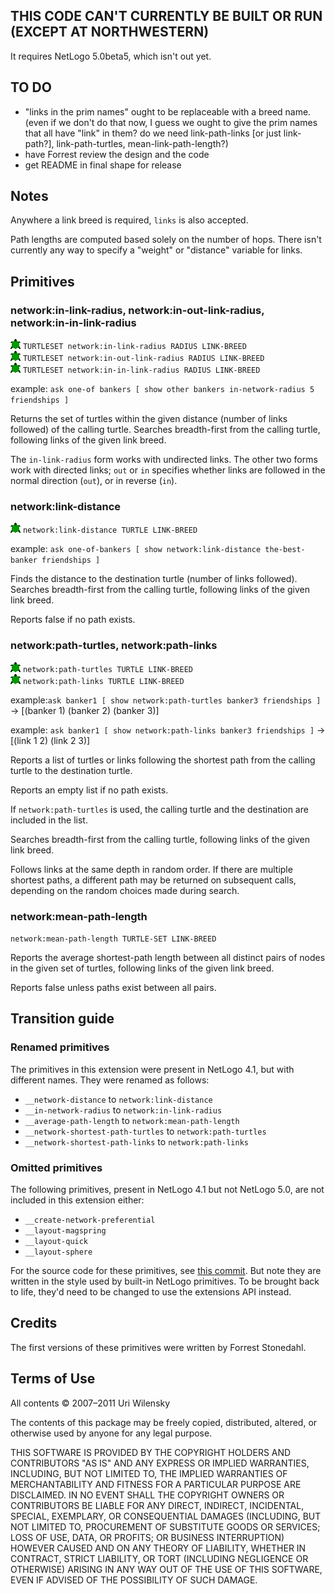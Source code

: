## THIS CODE CAN'T CURRENTLY BE BUILT OR RUN (EXCEPT AT NORTHWESTERN)

It requires NetLogo 5.0beta5, which isn't out yet.

## TO DO

* "links in the prim names" ought to be replaceable with a breed name.
  (even if we don't do that now, I guess we ought to give the prim names
  that all have "link" in them? do we need link-path-links [or just
  link-path?], link-path-turtles, mean-link-path-length?)
* have Forrest review the design and the code
* get README in final shape for release

## Notes

Anywhere a link breed is required, `links` is also accepted.

Path lengths are computed based solely on the number of hops.  There
isn't currently any way to specify a "weight" or "distance" variable
for links.

## Primitives

### network:in-link-radius, network:in-out-link-radius, network:in-in-link-radius

![turtle](https://github.com/NetLogo/Network-Extension/raw/master/turtle.gif) `TURTLESET network:in-link-radius RADIUS LINK-BREED`  
![turtle](https://github.com/NetLogo/Network-Extension/raw/master/turtle.gif) `TURTLESET network:in-out-link-radius RADIUS LINK-BREED`  
![turtle](https://github.com/NetLogo/Network-Extension/raw/master/turtle.gif) `TURTLESET network:in-in-link-radius RADIUS LINK-BREED`

example: `ask one-of bankers [ show other bankers in-network-radius 5 friendships ]`

Returns the set of turtles within the given distance (number of links followed)
of the calling turtle.
Searches breadth-first from the calling turtle,
following links of the given link breed.

The `in-link-radius` form works with undirected links.  The other two
forms work with directed links; `out` or `in` specifies whether links
are followed in the normal direction (`out`), or in reverse (`in`).

### network:link-distance

![turtle](https://github.com/NetLogo/Network-Extension/raw/master/turtle.gif) `network:link-distance TURTLE LINK-BREED`

example: `ask one-of-bankers [ show network:link-distance the-best-banker friendships ]`

Finds the distance to the destination turtle (number of links followed).
Searches breadth-first from the calling turtle,
following links of the given link breed.

Reports false if no path exists.

### network:path-turtles, network:path-links

![turtle](https://github.com/NetLogo/Network-Extension/raw/master/turtle.gif) `network:path-turtles TURTLE LINK-BREED`  
![turtle](https://github.com/NetLogo/Network-Extension/raw/master/turtle.gif) `network:path-links TURTLE LINK-BREED`

example:`ask banker1 [ show network:path-turtles banker3 friendships ]`
->   [(banker 1) (banker 2) (banker 3)]
 
example: `ask banker1 [ show network:path-links banker3 friendships ]`
->   [(link 1 2) (link 2 3)]

Reports a list of turtles or links following the shortest path from the calling
turtle to the destination turtle.

Reports an empty list if no path exists.

If `network:path-turtles` is used, the calling turtle and the
destination are included in the list.

Searches breadth-first from the calling turtle,
following links of the given link breed.

Follows links at the same depth in random order.  If there are
multiple shortest paths, a different path may be returned on
subsequent calls, depending on the random choices made during search.

### network:mean-path-length

`network:mean-path-length TURTLE-SET LINK-BREED`

Reports the average shortest-path length between all distinct pairs of
nodes in the given set of turtles, following links of the given link
breed.

Reports false unless paths exist between all pairs.

## Transition guide

### Renamed primitives

The primitives in this extension were present in NetLogo 4.1, but with different names.
They were renamed as follows:

* `__network-distance` to `network:link-distance`
* `__in-network-radius` to `network:in-link-radius`
* `__average-path-length` to `network:mean-path-length`
* `__network-shortest-path-turtles` to `network:path-turtles`
* `__network-shortest-path-links` to `network:path-links`

### Omitted primitives

The following primitives, present in NetLogo 4.1 but not NetLogo 5.0, are not included in this extension either:

* `__create-network-preferential`
* `__layout-magspring`
* `__layout-quick`
* `__layout-sphere`

For the source code for these primitives, see [this commit](https://github.com/NetLogo/Network-Extension/commit/eea275e20b5c2a76fc76b8b7642d2a5e7df0a1e4).  But note they are written in the style used by built-in NetLogo primitives. To be brought back to life, they'd need to be changed to use the extensions API instead.

## Credits

The first versions of these primitives were written by Forrest Stonedahl.

## Terms of Use

All contents © 2007–2011 Uri Wilensky

The contents of this package may be freely copied, distributed, altered, or otherwise used by anyone for any legal purpose.

THIS SOFTWARE IS PROVIDED BY THE COPYRIGHT HOLDERS AND CONTRIBUTORS "AS IS" AND ANY EXPRESS OR IMPLIED WARRANTIES, INCLUDING, BUT NOT LIMITED TO, THE IMPLIED WARRANTIES OF MERCHANTABILITY AND FITNESS FOR A PARTICULAR PURPOSE ARE DISCLAIMED.  IN NO EVENT SHALL THE COPYRIGHT OWNERS OR CONTRIBUTORS BE LIABLE FOR ANY DIRECT, INDIRECT, INCIDENTAL, SPECIAL, EXEMPLARY, OR CONSEQUENTIAL DAMAGES (INCLUDING, BUT NOT LIMITED TO, PROCUREMENT OF SUBSTITUTE GOODS OR SERVICES; LOSS OF USE, DATA, OR PROFITS; OR BUSINESS INTERRUPTION) HOWEVER CAUSED AND ON ANY THEORY OF LIABILITY, WHETHER IN CONTRACT, STRICT LIABILITY, OR TORT (INCLUDING NEGLIGENCE OR OTHERWISE) ARISING IN ANY WAY OUT OF THE USE OF THIS SOFTWARE, EVEN IF ADVISED OF THE POSSIBILITY OF SUCH DAMAGE.
